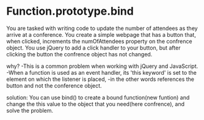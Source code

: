 # Function.prototype.bind

You are tasked with writing code to update the number of attendees as they arrive at a conference.
You create a simple webpage that has a button that, when clicked, increments the numOfAttendees property on 
the confrence object. You use jQuery to add a click handler to your button,
but after clicking the button the confrence object has not changed. 

why?
-This is a common problem when working with jQuery and JavaScript.
-When a function is used as an event handler, its 'this keyword' is set to the element on which the listener is placed,
-in the other words references the button and not the conference object.

solution:
You can use bind() to create a bound function(new funtion) and change the this value to the object that you need(here confrence),
and solve the problem.
